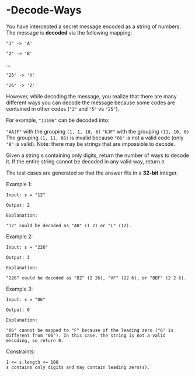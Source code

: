 # -Decode-Ways

You have intercepted a secret message encoded as a string of numbers. The message is **decoded** via the following mapping:

```"1" -> 'A'```

```"2" -> 'B'```

...

```"25" -> 'Y'```

```"26" -> 'Z'```

However, while decoding the message, you realize that there are many different ways you can decode the message because some codes are contained in other codes (```"2"``` and ```"5"``` vs ```"25"```).

For example, ```"11106"``` can be decoded into:

```"AAJF"``` with the grouping ```(1, 1, 10, 6)```
```"KJF"``` with the grouping ```(11, 10, 6)```
The grouping ```(1, 11, 06)``` is invalid because ```"06"``` is not a valid code (only ```"6"``` is valid).
Note: there may be strings that are impossible to decode.

Given a string s containing only digits, return the number of ways to decode it. If the entire string cannot be decoded in any valid way, return ```0```.

The test cases are generated so that the answer fits in a **32-bit** integer.

 

Example 1:
```
Input: s = "12"

Output: 2

Explanation:

"12" could be decoded as "AB" (1 2) or "L" (12).
```
Example 2:
```
Input: s = "226"

Output: 3

Explanation:

"226" could be decoded as "BZ" (2 26), "VF" (22 6), or "BBF" (2 2 6).
```
Example 3:
```
Input: s = "06"

Output: 0

Explanation:

"06" cannot be mapped to "F" because of the leading zero ("6" is different from "06"). In this case, the string is not a valid encoding, so return 0.
```
 

Constraints:
```
1 <= s.length <= 100
s contains only digits and may contain leading zero(s).
```
